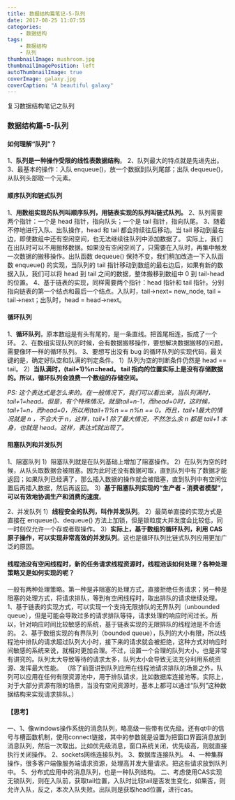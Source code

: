 ```yaml
---
title: 数据结构篇笔记-5-队列
date: 2017-08-25 11:07:55
categories: 
	- 数据结构
tags: 
	- 数据结构
	- 队列
thumbnailImage: mushroom.jpg
thumbnailImagePosition: left
autoThumbnailImage: true
coverImage: galaxy.jpg
coverCaption: "A beautiful galaxy"
---
```

复习数据结构笔记之队列
<!--more-->
<!--toc-->
###  数据结构篇-5-队列

#### 如何理解“队列”？
1、**队列是一种操作受限的线性表数据结构**。
2、队列最大的特点就是先进先出。
3、最基本的操作：入队 enqueue()，放一个数据到队列尾部；出队 dequeue()，从队列头部取一个元素。

#### 顺序队列和链式队列
1、**用数组实现的队列叫顺序队列，用链表实现的队列叫链式队列。**
2、队列需要两个指针：一个是 head 指针，指向队头；一个是 tail 指针，指向队尾。
3、随着不停地进行入队、出队操作，head 和 tail 都会持续往后移动。当 tail 移动到最右边，即使数组中还有空闲空间，也无法继续往队列中添加数据了。
       实际上，我们在出队时可以不用搬移数据。如果没有空闲空间了，只需要在入队时，再集中触发一次数据的搬移操作。出队函数 dequeue() 保持不变，我们稍加改造一下入队函数 enqueue() 的实现，当队列的 tail 指针移动到数组的最右边后，如果有新的数据入队，我们可以将 head 到 tail 之间的数据，整体搬移到数组中 0 到 tail-head 的位置。
4、基于链表的实现，同样需要两个指针：head 指针和 tail 指针。分别指向链表的第一个结点和最后一个结点。入队时，tail->next= new_node, tail = tail->next；出队时，head = head->next。

#### 循环队列
1、**循环队列**，原本数组是有头有尾的，是一条直线。把首尾相连，扳成了一个环。
2、在数组实现队列的时候，会有数据搬移操作，要想解决数据搬移的问题，需要像环一样的循环队列。
3、要想写出没有 bug 的循环队列的实现代码，最关键的是，确定好队空和队满的判定条件。
1）队列为空的判断条件仍然是 head == tail。
2）**当队满时，(tail+1)%n=head。 tail 指向的位置实际上是没有存储数据的。所以，循环队列会浪费一个数组的存储空间。**

*PS: 这个表达式是怎么来的。在一般情况下，我们可以看出来，当队列满时，tail+1=head。但是，有个特殊情况，就是tail=n-1，而head=0时，这时候，tail+1=n，而head=0，所以用(tail+1)%n == n%n == 0。而且，tail+1最大的情况就是 n ，不会大于 n，这样，tail+1 除了最大情况，不然怎么余 n 都是 tail+1 本身，也就是 head。这样，表达式就出现了。*



#### 阻塞队列和并发队列
1、阻塞队列
1）阻塞队列就是在队列基础上增加了阻塞操作。
2）在队列为空的时候，从队头取数据会被阻塞。因为此时还没有数据可取，直到队列中有了数据才能返回；如果队列已经满了，那么插入数据的操作就会被阻塞，直到队列中有空闲位置后再插入数据，然后再返回。
3）**基于阻塞队列实现的“生产者 - 消费者模型”，可以有效地协调生产和消费的速度**。

2、并发队列
1）**线程安全的队列，叫作并发队列**。
2）最简单直接的实现方式是直接在 enqueue()、dequeue() 方法上加锁，但是锁粒度大并发度会比较低，同一时刻仅允许一个存或者取操作。
3）**实际上，基于数组的循环队列，利用 CAS 原子操作，可以实现非常高效的并发队列**。这也是循环队列比链式队列应用更加广泛的原因。

#### 线程池没有空闲线程时，新的任务请求线程资源时，线程池该如何处理？各种处理策略又是如何实现的呢？
一般有两种处理策略。第一种是非阻塞的处理方式，直接拒绝任务请求；另一种是阻塞的处理方式，将请求排队，等到有空闲线程时，取出排队的请求继续处理。
1、基于链表的实现方式，可以实现一个支持无限排队的无界队列（unbounded queue），但是可能会导致过多的请求排队等待，请求处理的响应时间过长。所以，针对响应时间比较敏感的系统，基于链表实现的无限排队的线程池是不合适的。
2、基于数组实现的有界队列（bounded queue），队列的大小有限，所以线程池中排队的请求超过队列大小时，接下来的请求就会被拒绝，这种方式对响应时间敏感的系统来说，就相对更加合理。不过，设置一个合理的队列大小，也是非常有讲究的。队列太大导致等待的请求太多，队列太小会导致无法充分利用系统资源、发挥最大性能。
（除了前面讲到队列应用在线程池请求排队的场景之外，队列可以应用在任何有限资源池中，用于排队请求，比如数据库连接池等。实际上，对于大部分资源有限的场景，当没有空闲资源时，基本上都可以通过“队列”这种数据结构来实现请求排队。）

#### 【思考】
一、1、像windows操作系统的消息队列，略高级一些带有优先级。还有qt中的信号与槽函数机制，使用connect链接，其中的参数就是设置为把窗口界面消息放到消息队列，然后一次取出。比如优先级消息，窗口系统关闭，优先级高，则就直接执行关闭操作。
2、sockets网络连接队列。
3、数据库连接队列。
4、一种集群操作，很多客户端像服务端请求资源，处理高并发大量请求。把这些请求放到队列中。
5、分布式应用中的消息队列，也是一种队列结构。
二、考虑使用CAS实现无锁队列，则在入队前，获取tail位置，入队时比较tail是否发生变化，如果否，则允许入队，反之，本次入队失败。出队则是获取head位置，进行cas。  